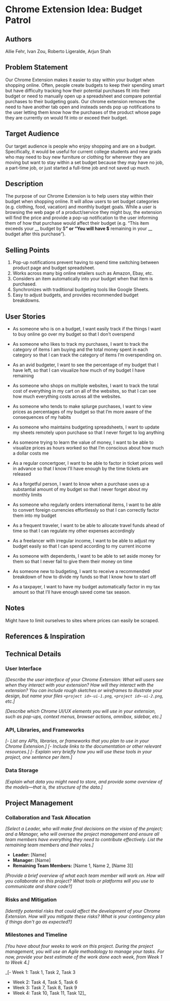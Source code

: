 # Chrome Extension Idea: Budget Patrol

## Authors

Allie Fehr, Ivan Zou, Roberto Ligeralde, Arjun Shah

## Problem Statement

Our Chrome Extension makes it easier to stay within your budget when shopping online. Often, people create budgets to keep their spending smart but have difficulty tracking how their potential purchases fit into their budget or need to manually open up a spreadsheet and compare potential purchases to their budgeting goals. Our chrome extension removes the need to have another tab open and insteads sends pop up notifications to the user letting them know how the purchases of the product whose page they are currently on would fit into or exceed their budget.

## Target Audience

Our target audience is people who enjoy shopping and are on a budget. Specifically, it would be useful for current college students and new grads who may need to buy new furniture or clothing for wherever they are moving but want to stay within a set budget because they may have no job, a part-time job, or just started a full-time job and not saved up much.

## Description

The purpose of our Chrome Extension is to help users stay within their budget when shopping online. It will allow users to set budget categories (e.g. clothing, food, vacation) and monthly budget goals. While a user is browsing the web page of a product/service they might buy, the extension will find the price and provide a pop-up notification to the user informing them of how that purchase would affect their budget (e.g. “This item exceeds your __ budget by $__” or “You will have $__ remaining in your __ budget after this purchase”).

## Selling Points

1. Pop-up notifications prevent having to spend time switching between product page and budget spreadsheet.
2. Works across many big online retailers such as Amazon, Ebay, etc.
3. Considers an item automatically into your budget when that item is purchased.
4. Synchronizes with traditional budgeting tools like Google Sheets.
5. Easy to adjust budgets, and provides recommended budget breakdowns.

## User Stories

- As someone who is on a budget, I want easily track if the things I want to buy online go over my budget so that I don’t overspend

- As someone who likes to track my purchases, I want to track the category of items I am buying and the total money spent in each category so that I can track the category of items I’m overspending on.

- As an avid budgeter, I want to see the percentage of my budget that I have left, so that I can visualize how much of my budget I have remaining

- As someone who shops on multiple websites, I want to track the total cost of everything in my cart on all of the websites, so that I can see how much everything costs across all the websites.

- As someone who tends to make splurge purchases, I want to view prices as percentages of my budget so that I’m more aware of the consequences of my habits

- As someone who maintains budgeting spreadsheets, I want to update my sheets remotely upon purchase so that I never forget to log anything

- As someone trying to learn the value of money, I want to be able to visualize prices as hours worked so that I’m conscious about how much a dollar costs me

- As a regular concertgoer, I want to be able to factor in ticket prices well in advance so that I know I’ll have enough by the time tickets are released

- As a forgetful person, I want to know when a purchase uses up a substantial amount of my budget so that I never forget about my monthly limits

- As someone who regularly orders international items, I want to be able to convert foreign currencies effortlessly so that I can correctly factor them into my budget

- As a frequent traveler, I want to be able to allocate travel funds ahead of time so that I can regulate my other expenses accordingly

- As a freelancer with irregular income, I want to be able to adjust my budget easily so that I can spend according to my current income

- As someone with dependents, I want to be able to set aside money for them so that I never fail to give them their money on time

- As someone new to budgeting, I want to receive a recommended breakdown of how to divide my funds so that I know how to start off

- As a taxpayer, I want to have my budget automatically factor in my tax amount so that I’ll have enough saved come tax season.


## Notes

Might have to limit ourselves to sites where prices can easily be scraped. 

## References & Inspiration


## Technical Details

### User Interface

_[Describe the user interface of your Chrome Extension: What will users see when they interact with your extension? How will they interact with the extension? You can include rough sketches or wireframes to illustrate your design, but name your files `<project id>-ui-1.png`, `<project id>-ui-2.png`, etc.]_

_[Describe which Chrome UI/UX elements you will use in your extension, such as pop-ups, context menus, browser actions, omnibox, sidebar, etc.]_

### API, Libraries, and Frameworks

_[- List any APIs, libraries, or frameworks that you plan to use in your Chrome Extension.]_
_[- Include links to the documentation or other relevant resources.]_
_[- Explain very briefly how you will use these tools in your project, one sentence per item.]_

### Data Storage

_[Explain what data you might need to store, and provide some overview of the models—that is, the structure of the data.]_

## Project Management

### Collaboration and Task Allocation

_[Select a Leader, who will make final decisions on the vision of the project; and a Manager, who will oversee the project management and ensure all team members have everything they need to contribute effectively. List the remaining team members and their roles.]_

- **Leader:** [Name]
- **Manager:** [Name]
- **Remaining Team Members:** [Name 1, Name 2, [Name 3]]

_[Provide a brief overview of what each team member will work on. How will you collaborate on this project? What tools or platforms will you use to communicate and share code?]_

### Risks and Mitigation

_[Identify potential risks that could affect the development of your Chrome Extension. How will you mitigate these risks? What is your contingency plan if things don't go as expected?]_

### Milestones and Timeline

_[You have about four weeks to work on this project. During the project management, you will use an Agile methodology to manage your tasks. For now, provide your best estimate of the work done each week, from Week 1 to Week 4.]_

_[- Week 1: Task 1, Task 2, Task 3
- Week 2: Task 4, Task 5, Task 6
- Week 3: Task 7, Task 8, Task 9
- Week 4: Task 10, Task 11, Task 12]_
